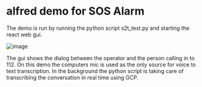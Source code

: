 # alfred demo for SOS Alarm

The demo is run by running the python script s2t_test.py and starting the react web gui.

![image](https://user-images.githubusercontent.com/11088347/139806543-1cc63e53-f501-4e8d-8359-c7225f544ace.png)

The gui shows the dialog between the operator and the person calling in to 112. On this demo the computers mic is used as the only source for voice to text transcription. In the background the python script is taking care of transcribing the conversation in real time using GCP.
